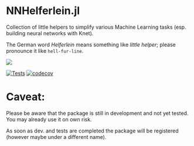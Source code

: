 # NNHelferlein.jl
Collection of little helpers to simplify various Machine Learning tasks
(esp. building neural networks with Knet).

The German word *Helferlein* means something like *little helper*;
please pronounce it like `hell-fur-line`.

<!---
[![](https://img.shields.io/badge/docs-stable-blue.svg)](https://andreasdominik.github.io/NNHelferlein.jl/stable)
--->
[![](https://img.shields.io/badge/docs-latest-blue.svg)](https://andreasdominik.github.io/NNHelferlein.jl/dev)
<!--
CI badge
[![Build Status](https://travis-ci.org/andreasdominik/NNHelferlein.jl.svg?branch=main)](https://travis-ci.org/andreasdominik/NNHelferlein.jl)
-->
[![Tests](https://github.com/andreasdominik/NNHelferlein.jl/actions/workflows/run_tests.yml/badge.svg)](https://github.com/andreasdominik/NNHelferlein.jl/actions/workflows/run_tests.yml) [![codecov](https://codecov.io/gh/andreasdominik/NNHelferlein.jl/branch/main/graph/badge.svg?token=9R12TMSKP1)](https://codecov.io/gh/andreasdominik/NNHelferlein.jl)

<!---
[![codecov.io](http://codecov.io/github/andreasdominik/NNHelferlein.jl/coverage.svg?branch=master)](http://codecov.io/github/andreasdominik/NNHelferlein.jl?branch=master)
[![Coverage Status](https://coveralls.io/repos/github/LiScI-Lab/SOM.jl/badge.svg?branch=master)](https://coveralls.io/github/LiScI-Lab/SOM.jl?branch=master)
--->


# Caveat:
Please be aware that the package is still in development and
not yet tested. You may already use it on own risk.

As soon as dev. and tests are completed the package will be
registered (however maybe under a different name).
